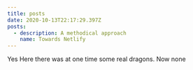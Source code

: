 ```yaml
---
title: posts
date: 2020-10-13T22:17:29.397Z
posts:
  - description: A methodical approach
    name: Towards Netlify
---
```

Yes Here there was at one time some  real dragons. Now none
